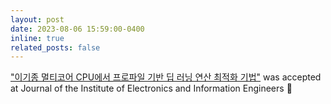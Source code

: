 ```yaml
---
layout: post
date: 2023-08-06 15:59:00-0400
inline: true
related_posts: false
---
```

<a href="https://www.dbpia.co.kr/journal/articleDetail?nodeId=NODE11479513&language=ko_KR&hasTopBanner=true">"이기종 멀티코어 CPU에서 프로파일 기반 딥 러닝 연산 최적화 기법"</a> was accepted at Journal of the Institute of Electronics and Information Engineers
:tada:

